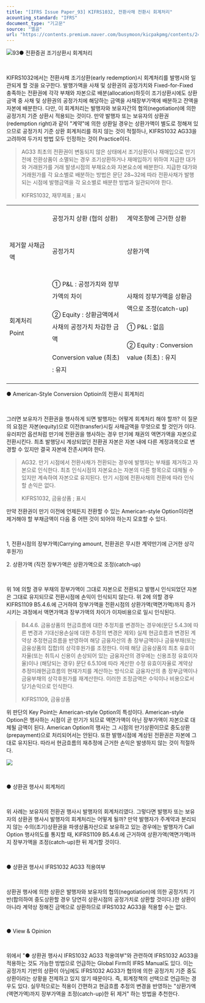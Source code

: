 ```yaml
---
title: "[IFRS Issue Paper_93] KIFRS1032, 전환사채 전환시 회계처리"
acounting_standard: "IFRS"
document_type: "기고문"
source: "엘곰"
url: "https://contents.premium.naver.com/busymoon/kicpakpmg/contents/240507154936098ue"
---
```

![](https://n2.news.naver.com/l.gif?type=content)93● 전환증권 조기상환시 회계처리

​

KIFRS1032에서는 전환사채 조기상환(early redemption)시 회계처리를 발행시와 일관되게 할 것을 요구한다. 발행가액을 사채 및 상환권의 공정가치와 Fixed-for-Fixed 충족하는 전환권에 각각 부채와 자본으로 배분(allocation)하듯이 조기상환시에도 상환금액 중 사채 및 상환권의 공정가치에 해당하는 금액을 사채장부가액에 배분하고 잔액을 자본에 배분한다. 다만, 이 회계처리는 발행자와 보유자간의 협의(negotiation)에 의한 공정가치 기준 상환시 적용되는 것이다. 만약 발행자 또는 보유자의 상환권(redemption right)과 같이 "계약"에 의한 상환일 경우는 상환가액이 별도로 정해져 있으므로 공정가치 기준 상환 회계처리를 하지 않는 것이 적절하나, KIFRS1032 AG33을 고려하여 두가지 방법 모두 인정하는 것이 Practice이다.

> AG33 최초의 전환권이 변동되지 않은 상태에서 조기상환이나 재매입으로 만기 전에 전환상품이 소멸되는 경우 조기상환하거나 재매입하기 위하여 지급한 대가와 거래원가를 거래 발생시점의 부채요소와 자본요소에 배분한다. 지급한 대가와 거래원가를 각 요소별로 배분하는 방법은 문단 28~32에 따라 전환사채가 발행되는 시점에 발행금액을 각 요소별로 배분한 방법과 일관되어야 한다.
> 
> KIFRS1032, 재무제표 ; 표시

<table style=""><tbody><tr><td colspan="1" rowspan="1" style="width: 22.22%; height: 43.0px;  "><div><p style="line-height:2.0;"><span style="">​</span></p></div></td><td colspan="1" rowspan="1" style="width: 38.89%; height: 43.0px;  "><div><p style="line-height:2.0;"><span style="">공정가치 상환 (협의 상환)</span></p></div></td><td colspan="1" rowspan="1" style="width: 38.89%; height: 43.0px;  "><div><p style="line-height:2.0;"><span style="">계약조항에 근거한 상환</span></p></div></td></tr><tr><td colspan="1" rowspan="1" style="width: 22.22%; height: 43.0px;  "><div><p style="line-height:2.0;"><span style="">제거할 사채금액</span></p></div></td><td colspan="1" rowspan="1" style="width: 38.89%; height: 43.0px;  "><div><p style="line-height:2.0;"><span style="">공정가치</span></p></div></td><td colspan="1" rowspan="1" style="width: 38.89%; height: 43.0px;  "><div><p style="line-height:2.0;"><span style="">상환가액</span></p></div></td></tr><tr><td colspan="1" rowspan="1" style="width: 22.22%; height: 43.0px;  "><div><p style="line-height:2.0;"><span style="">회계처리 Point</span></p></div></td><td colspan="1" rowspan="1" style="width: 38.89%; height: 43.0px;  "><div><p style="line-height:2.0;"><span style="">① P&amp;L : 공정가치와 장부가액의 차이</span></p></div><div><p style="line-height:2.0;"><span style="">② Equity : 상환금액에서 사채의 공정가치 차감한 금액</span></p></div><div><p style="line-height:2.0;"><span style="">Conversion value (최초) : 유지</span></p></div></td><td colspan="1" rowspan="1" style="width: 38.89%; height: 43.0px;  "><div><p style="line-height:2.0;"><span style="">사채의 장부가액을 상환금액으로 조정(catch-up)</span></p></div><div><p style="line-height:2.0;"><span style="">① P&amp;L : 없음</span></p></div><div><p style="line-height:2.0;"><span style="">② Equity : Conversion value (최초) : 유지</span></p></div></td></tr></tbody></table>

● American-Style Conversion Optioin의 전환시 회계처리

​

그러면 보유자가 전환권을 행사하게 되면 발행자는 어떻게 회계처리 해야 할까? 이 질문의 요점은 자본(equity)으로 이전(transfer)시킬 사채금액을 무엇으로 할 것인가 이다. 유러피언 옵션처럼 만기에 전환권을 행사하는 경우 만기에 채권의 액면가액을 자본으로 전환시킨다. 최초 발행당시 계상되었던 전환권 자본은 자본 내에 다른 계정과목으로 변경할 수 있지만 결국 자본에 잔존시켜야 한다.

> AG32. 만기 시점에서 전환사채가 전환되는 경우에 발행자는 부채를 제거하고 자본으로 인식한다. 최초 인식시점의 자본요소는 자본의 다른 항목으로 대체될 수 있지만 계속하여 자본으로 유지된다. 만기 시점에 전환사채의 전환에 따라 인식할 손익은 없다.
> 
> KIFRS1032, 금융상품 ; 표시

만약 전환권이 만기 이전에 언제든지 전환할 수 있는 American-style Option이라면 제거해야 할 부채금액이 다음 중 어떤 것이 되어야 하는지 모호할 수 있다.

​

1, 전환시점의 장부가액(Carrying amount, 전환권은 무시한 계약만기에 근거한 상각후원가)

2\. 상환가액 (직전 장부가액은 상환가액으로 조정(catch-up)

​

위 1에 의할 경우 부채의 장부가액이 그대로 자본으로 전환되고 발행시 인식되었던 자본은 그대로 유지되므로 전환시점에 손익이 인식되지 않는다. 위 2에 의할 경우 KIFRS1109 B5.4.6.에 근거하여 장부가액을 전환시점의 상환가액(액면가액)까지 증가시키는 과정에서 액면가액과 장부가액의 차이가 이자비용으로 일시 인식된다.

> B4.4.6. 금융상품의 현금흐름에 대한 추정치를 변경하는 경우에(문단 5.4.3에 따른 변경과 기대신용손실에 대한 추정의 변경은 제외) 실제 현금흐름과 변경된 계약상 추정현금흐름을 반영하여 해당 금융자산의 총 장부금액이나 금융부채(또는 금융상품의 집합)의 상각후원가를 조정한다. 이때 해당 금융상품의 최초 유효이자율(또는 취득시 신용이 손상되어 있는 금융자산의 경우에는 신용조정 유효이자율)이나 (해당되는 경우) 문단 6.5.10에 따라 계산한 수정 유효이자율로 계약상 추정미래현금흐름의 현재가치를 계산하는 방식으로 금융자산의 총 장부금액이나 금융부채의 상각후원가를 재계산한다. 이러한 조정금액은 수익이나 비용으로서 당기손익으로 인식한다.
> 
> KIFRS1109, 금융상품

위 판단의 Key Point는 American-style Option의 특성이다. American-style Option은 행사하는 시점이 곧 만기가 되므로 액면가액이 아닌 장부가액이 자본으로 대체될 금액이 된다. American Option의 행사는 그 시점의 만기상환이므로 중도상환(prepayment)으로 처리되어서는 안된다. 또한 발행시점에 계상된 전환권은 자본에 그대로 유지된다. 따라서 현금흐름의 재추정에 근거한 손익은 발생하지 않는 것이 적절하다.

![](https://dthumb-phinf.pstatic.net/dthumb?src=%22https://postfiles.pstatic.net/MjAyNDAzMTFfMjcx/MDAxNzEwMTM0Mjc5OTgw.wXnX6xqbg2xkU7RCE5WN2kDlE3qW9ZSrvI067riCrs8g.1r9Ocq3RghjVAAOPHKTR1u31rilBQHdY1feNhAHrQz4g.PNG/image.png?type=w773%22&service=scs&type=w800)

​

● 상환권 행사시 회계처리

​

위 사례는 보유자의 전환권 행사시 발행자의 회계처리였다. 그렇다면 발행자 또는 보유자의 상환권 행사시 발행자의 회계처리는 어떻게 될까? 만약 발행자가 주계약과 분리되지 않는 수의(조기)상환권을 파생상품자산으로 보유하고 있는 경우에는 발행자가 Call Option 행사의도를 통지할 때, KIFRS1109 B5.4.6.에 근거하여 상환가액(액면가액)까지 장부가액을 조정(catch-up)한 뒤 제거할 것이다.

​

● 상환권 행사시 IFRS1032 AG33 적용여부

​

상환권 행사에 의한 상환은 발행자와 보유자의 협의(negotiation)에 의한 공정가치 기반(합의하여 중도상환할 경우 당연히 상환시점의 공정가치로 상환할 것이다.)한 상환이 아니라 계약상 정해진 금액으로 상환하므로 IFRS1032 AG33을 적용할 수는 없다.

​

● View & Opinion

​

위에서 "● 상환권 행사시 IFRS1032 AG33 적용여부"와 관련하여 IFRS1032 AG33을 적용하는 것도 가능한 방법으로 언급하는 Global Firm의 IFRS Manual도 있다. 이는 공정가치 기반의 상환이 아님에도 IFRS1032 AG33가 협의에 의한 공정가치 기준 중도상환이라는 상황을 전제하고 있지 않기 때문이다. 즉, 회계정책의 선택으로 언급하는 경우도 있다. 실무적으로는 적용이 간편하고 현금흐름 추정의 변경을 반영하는 "상환가액(액면가액)까지 장부가액을 조정(catch-up)한 뒤 제거" 하는 방법을 추천한다.

​

​